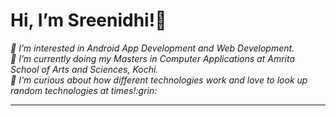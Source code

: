 <h1>Hi, I’m Sreenidhi!👋</h1>
  <i> 👀 I’m interested in Android App Development and Web Development.</i><br>
  <i> 🌱 I’m currently doing my Masters in Computer Applications at Amrita School of Arts and Sciences, Kochi.</i><br>
  <i> 💞️ I'm curious about how different technologies work and love to look up random technologies at times!:grin:</i><br>
  <hr>
<!---
C0d3n4m3dC0d3/C0d3n4m3dC0d3 is a ✨ special ✨ repository because its `README.md` (this file) appears on your GitHub profile.
You can click the Preview link to take a look at your changes.
--->
